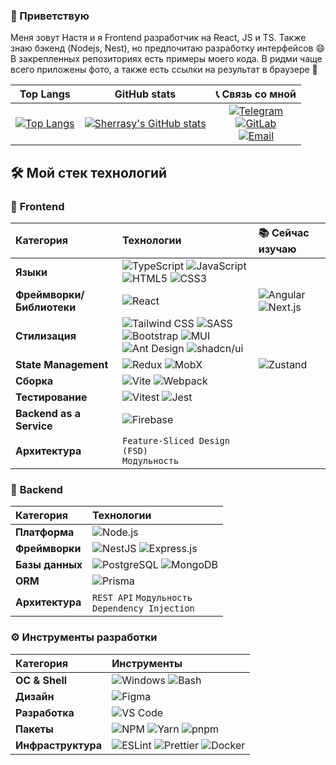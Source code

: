 ### 👋 Приветствую 

Меня зовут Настя и я Frontend разработчик на React, JS и TS. Также знаю бэкенд (Nodejs, Nest), но предпочитаю разработку интерфейсов 😄
В закрепленных репозиториях есть примеры моего кода. В ридми чаще всего приложены фото, а также есть ссылки на результат в браузере 👀

| Top Langs | GitHub stats | 📞 Связь со мной |
|-----------|--------------|:------------------:|
| [![Top Langs](https://github-readme-stats.vercel.app/api/top-langs/?username=sherrasy&layout=compact)](https://github.com/anuraghazra/github-readme-stats) | [![Sherrasy's GitHub stats](https://github-readme-stats.vercel.app/api?username=sherrasy&count_private=true&theme=radical&hide=stars&hide_rank=true&show_icons=true)](https://github.com/anuraghazra/github-readme-stats) | [![Telegram](https://img.shields.io/badge/@sherrasy-26A5E4?style=for-the-badge&logo=telegram&logoColor=white)](https://t.me/sherrasy) <br> [![GitLab](https://img.shields.io/badge/@sherrasy-FC6D26?style=for-the-badge&logo=gitlab&logoColor=white)](https://gitlab.com/sherrasy) <br> [![Email](https://img.shields.io/badge/anastasia.a.merkulova@gmail.com-D14836?style=for-the-badge&logo=gmail&logoColor=white)](mailto:anastasia.a.merkulova@gmail.com) |

## 🛠 Мой стек технологий

### 🎨 **Frontend**

| Категория          | Технологии | :books: Сейчас изучаю  |
| :----------------- | :--------- |:------------- |
| **Языки**          | ![TypeScript](https://img.shields.io/badge/TypeScript-3178C6?style=flat-square&logo=typescript&logoColor=white) ![JavaScript](https://img.shields.io/badge/JavaScript-F7DF1E?style=flat-square&logo=javascript&logoColor=black) ![HTML5](https://img.shields.io/badge/HTML5-E34F26?style=flat-square&logo=html5&logoColor=white) ![CSS3](https://img.shields.io/badge/CSS3-1572B6?style=flat-square&logo=css3&logoColor=white) |
| **Фреймворки/Библиотеки** | ![React](https://img.shields.io/badge/React-61DAFB?style=flat-square&logo=react&logoColor=black) | ![Angular](https://img.shields.io/badge/Angular-DD0031?style=flat-square&logo=angular&logoColor=white) ![Next.js](https://img.shields.io/badge/Next.js-000000?style=flat-square&logo=nextdotjs&logoColor=white) |
| **Стилизация**     | ![Tailwind CSS](https://img.shields.io/badge/Tailwind_CSS-06B6D4?style=flat-square&logo=tailwindcss&logoColor=white) ![SASS](https://img.shields.io/badge/SASS-CC6699?style=flat-square&logo=sass&logoColor=white) <br> ![Bootstrap](https://img.shields.io/badge/Bootstrap-7952B3?style=flat-square&logo=bootstrap&logoColor=white) ![MUI](https://img.shields.io/badge/Material_UI-007FFF?style=flat-square&logo=mui&logoColor=white) ![Ant Design](https://img.shields.io/badge/Ant_Design-0170FE?style=flat-square&logo=antdesign&logoColor=white) ![shadcn/ui](https://img.shields.io/badge/shadcn/ui-000000?style=flat-square&logo=ui) |
| **State Management** | ![Redux](https://img.shields.io/badge/Redux-764ABC?style=flat-square&logo=redux&logoColor=white) ![MobX](https://img.shields.io/badge/MobX-FF9955?style=flat-square&logo=mobx&logoColor=white) | ![Zustand](https://img.shields.io/badge/Zustand-6A0DAD?style=flat-square&logo=zustand&logoColor=white) |
| **Сборка**         | ![Vite](https://img.shields.io/badge/Vite-646CFF?style=flat-square&logo=vite&logoColor=white) ![Webpack](https://img.shields.io/badge/Webpack-8DD6F9?style=flat-square&logo=webpack&logoColor=black) |
| **Тестирование**   | ![Vitest](https://img.shields.io/badge/Vitest-6E9F18?style=flat-square&logo=vitest&logoColor=white) ![Jest](https://img.shields.io/badge/Jest-C21325?style=flat-square&logo=jest&logoColor=white) |
| **Backend as a Service** | ![Firebase](https://img.shields.io/badge/Firebase-FFCA28?style=flat-square&logo=firebase&logoColor=black) |
| **Архитектура**  | `Feature-Sliced Design (FSD)` <br> `Модульность` |


### 🚀 **Backend**

| Категория          | Технологии |
| :----------------- | :--------- |
| **Платформа**      | ![Node.js](https://img.shields.io/badge/Node.js-339933?style=flat-square&logo=nodedotjs&logoColor=white) |
| **Фреймворки**     | ![NestJS](https://img.shields.io/badge/NestJS-E0234E?style=flat-square&logo=nestjs&logoColor=white) ![Express.js](https://img.shields.io/badge/Express.js-000000?style=flat-square&logo=express&logoColor=white) |
| **Базы данных**    | ![PostgreSQL](https://img.shields.io/badge/PostgreSQL-4169E1?style=flat-square&logo=postgresql&logoColor=white) ![MongoDB](https://img.shields.io/badge/MongoDB-47A248?style=flat-square&logo=mongodb&logoColor=white) |
| **ORM**            | ![Prisma](https://img.shields.io/badge/Prisma-2D3748?style=flat-square&logo=prisma&logoColor=white) |
| **Архитектура**    | `REST API` `Модульность` <br> `Dependency Injection` |

### ⚙️ **Инструменты разработки**

| Категория        | Инструменты |
| :--------------- | :---------- |
| **ОС & Shell**   | ![Windows](https://img.shields.io/badge/Windows-10-0078D6?logo=windows) ![Bash](https://img.shields.io/badge/Bash-4EAA25?logo=gnu-bash&logoColor=white) |
| **Дизайн**       | ![Figma](https://img.shields.io/badge/Figma-F24E1E?logo=figma&logoColor=white) |
| **Разработка**   | ![VS Code](https://img.shields.io/badge/VS_Code-007ACC?logo=visual-studio-code&logoColor=white) |
| **Пакеты**       | ![NPM](https://img.shields.io/badge/npm-CB3837?logo=npm&logoColor=white) ![Yarn](https://img.shields.io/badge/Yarn-2C8EBB?logo=yarn&logoColor=white) ![pnpm](https://img.shields.io/badge/pnpm-F69220?logo=pnpm&logoColor=white) |
| **Инфраструктура** | ![ESLint](https://img.shields.io/badge/ESLint-4B32C3?logo=eslint&logoColor=white) ![Prettier](https://img.shields.io/badge/Prettier-F7B93E?logo=prettier&logoColor=white) ![Docker](https://img.shields.io/badge/Docker-2496ED?logo=docker&logoColor=white) |
